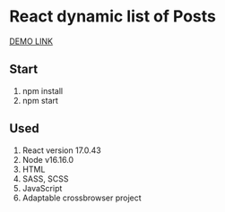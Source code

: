 # React dynamic list of Posts
  [DEMO LINK](https://kitaminary.github.io/react-list-of-posts/)

## Start

1. npm install
2. npm start

## Used
1. React version 17.0.43
2. Node v16.16.0
3. HTML
4. SASS, SCSS
5. JavaScript
6. Adaptable crossbrowser project

